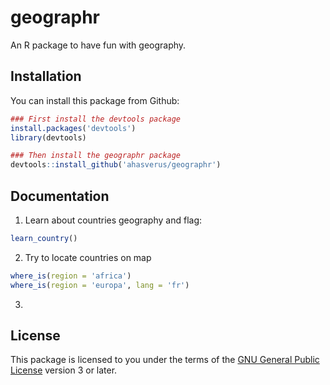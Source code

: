 # geographr

An R package to have fun with geography.

## Installation

You can install this package from Github:

```r
### First install the devtools package
install.packages('devtools')
library(devtools)

### Then install the geographr package
devtools::install_github('ahasverus/geographr')
```

## Documentation

1. Learn about countries geography and flag:

```r
learn_country()
```

2. Try to locate countries on map

```r
where_is(region = 'africa')
where_is(region = 'europa', lang = 'fr')
```

3.

## License

This package is licensed to you under the terms of the [GNU General Public
License](http://www.gnu.org/licenses/gpl.html) version 3 or later.
